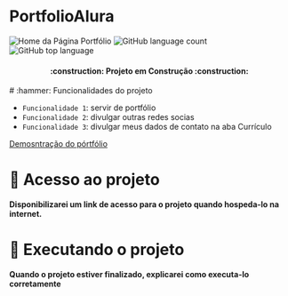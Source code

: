 # PortfolioAlura
![Home da Página Portfólio](https://user-images.githubusercontent.com/63820646/234153852-2c1b73b4-8607-4de1-a365-b2873e851721.png)
![GitHub language count](https://img.shields.io/github/languages/count/Rafael-a11y/PortfolioAlura?style=for-the-badge)
![GitHub top language](https://img.shields.io/github/languages/top/Rafael-a11y/PortfolioAlura?style=for-the-badge)
<h4 align="center">
    :construction: Projeto em Construção :construction:
</h4>
# :hammer: Funcionalidades do projeto

- `Funcionalidade 1`: servir de portfólio
- `Funcionalidade 2`: divulgar outras redes socias
- `Funcionalidade 3`: divulgar meus dados de contato na aba Currículo

[Demosntração do pórtfólio](https://user-images.githubusercontent.com/63820646/234162382-d40316a0-dd02-4783-a6b5-ec90c14ba9d6.mp4)
# 📁 Acesso ao projeto
**Disponibilizarei um link de acesso para o projeto quando hospeda-lo na internet.**
# 🚀 Executando o projeto
**Quando o projeto estiver finalizado, explicarei como executa-lo corretamente**

